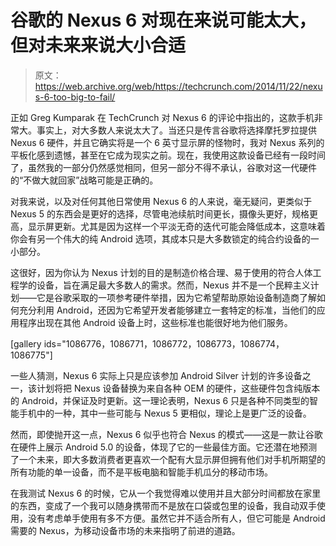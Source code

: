 # 谷歌的 Nexus 6 对现在来说可能太大，但对未来来说大小合适

> 原文：<https://web.archive.org/web/https://techcrunch.com/2014/11/22/nexus-6-too-big-to-fail/>

正如 Greg Kumparak 在 TechCrunch 对 Nexus 6 的评论中指出的，这款手机非常大。事实上，对大多数人来说太大了。当还只是传言谷歌将选择摩托罗拉提供 Nexus 6 硬件，并且它确实将是一个 6 英寸显示屏的怪物时，我对 Nexus 系列的平板化感到遗憾，甚至在它成为现实之前。现在，我使用这款设备已经有一段时间了，虽然我的一部分仍然感觉相同，但另一部分不得不承认，谷歌对这一代硬件的“不做大就回家”战略可能是正确的。

对我来说，以及对任何其他日常使用 Nexus 6 的人来说，毫无疑问，更类似于 Nexus 5 的东西会是更好的选择，尽管电池续航时间更长，摄像头更好，规格更高，显示屏更新。尤其是因为这样一个平淡无奇的迭代可能会降低成本，这意味着你会有另一个伟大的纯 Android 选项，其成本只是大多数锁定的纯合约设备的一小部分。

这很好，因为你认为 Nexus 计划的目的是制造价格合理、易于使用的符合人体工程学的设备，旨在满足最大多数人的需求。然而，Nexus 并不是一个民粹主义计划——它是谷歌采取的一项参考硬件举措，因为它希望帮助原始设备制造商了解如何充分利用 Android，还因为它希望开发者能够建立一套特定的标准，当他们的应用程序出现在其他 Android 设备上时，这些标准也能很好地为他们服务。

[gallery ids="1086776，1086771，1086772，1086773，1086774，1086775"]

一些人猜测，Nexus 6 实际上只是应该参加 Android Silver 计划的许多设备之一，该计划将把 Nexus 设备替换为来自各种 OEM 的硬件，这些硬件包含纯版本的 Android，并保证及时更新。这一理论表明，Nexus 6 只是各种不同类型的智能手机中的一种，其中一些可能与 Nexus 5 更相似，理论上是更广泛的设备。

然而，即使抛开这一点，Nexus 6 似乎也符合 Nexus 的模式——这是一款让谷歌在硬件上展示 Android 5.0 的设备，体现了它的一些最佳方面。它还潜在地预测了一个未来，即大多数消费者更喜欢一个配有大显示屏但拥有他们对手机所期望的所有功能的单一设备，而不是平板电脑和智能手机瓜分的移动市场。

在我测试 Nexus 6 的时候，它从一个我觉得难以使用并且大部分时间都放在家里的东西，变成了一个我可以随身携带而不是放在口袋或包里的设备，我自动双手使用，没有考虑单手使用有多不方便。虽然它并不适合所有人，但它可能是 Android 需要的 Nexus，为移动设备市场的未来指明了前进的道路。